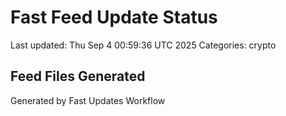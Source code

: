 # Fast Feed Update Status
Last updated: Thu Sep  4 00:59:36 UTC 2025
Categories: crypto

## Feed Files Generated

Generated by Fast Updates Workflow

